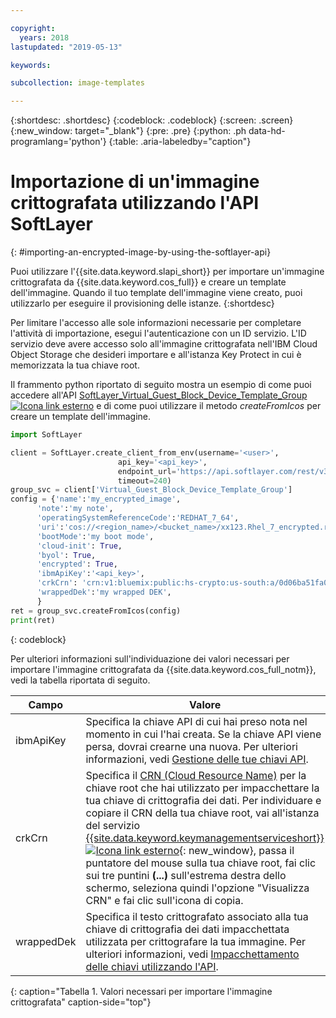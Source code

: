 ```yaml
---

copyright:
  years: 2018
lastupdated: "2019-05-13"

keywords:

subcollection: image-templates

---
```


{:shortdesc: .shortdesc}
{:codeblock: .codeblock}
{:screen: .screen}
{:new_window: target="_blank"}
{:pre: .pre}
{:python: .ph data-hd-programlang='python'}
{:table: .aria-labeledby="caption"}


# Importazione di un'immagine crittografata utilizzando l'API SoftLayer
{: #importing-an-encrypted-image-by-using-the-softlayer-api}

Puoi utilizzare l'{{site.data.keyword.slapi_short}} per importare un'immagine crittografata da {{site.data.keyword.cos_full}}
e creare un template dell'immagine. Quando il tuo template dell'immagine viene creato, puoi utilizzarlo per eseguire il provisioning delle istanze.
{:shortdesc}

Per limitare l'accesso alle sole informazioni necessarie per completare l'attività di importazione, esegui l'autenticazione con un ID servizio. L'ID servizio deve avere accesso solo all'immagine crittografata nell'IBM Cloud Object Storage che desideri importare e all'istanza Key Protect in cui è memorizzata la tua chiave root.  

Il frammento python riportato di seguito mostra un esempio di come puoi accedere all'API
[SoftLayer_Virtual_Guest_Block_Device_Template_Group ![Icona link esterno](../../icons/launch-glyph.svg "Icona link esterno")](https://sldn.softlayer.com/reference/services/SoftLayer_Virtual_Guest_Block_Device_Template_Group/)
e di come puoi utilizzare il metodo _createFromIcos_ per creare un template dell'immagine.

```python
import SoftLayer

client = SoftLayer.create_client_from_env(username='<user>',
                        api_key='<api_key>',
                        endpoint_url='https://api.softlayer.com/rest/v3',
                        timeout=240)
group_svc = client['Virtual_Guest_Block_Device_Template_Group']
config = {'name':'my_encrypted_image',
      'note':'my note',
      'operatingSystemReferenceCode':'REDHAT_7_64',
      'uri':'cos://<region_name>/<bucket_name>/xx123.Rhel_7_encrypted.raw',
      'bootMode':'my boot mode',
      'cloud-init': True,
      'byol': True,
      'encrypted': True,
      'ibmApiKey':'<api_key>',
      'crkCrn': 'crn:v1:bluemix:public:hs-crypto:us-south:a/0d06ba51fa0e431290956d1761da1b7b:5ef6cebe-26d7-4ef3-abdc-fb50f345780f:key:a9640391-aec5-4c86-8942-6e6c59bb40b5',
      'wrappedDek':'my wrapped DEK',
      }
ret = group_svc.createFromIcos(config)
print(ret)
```
{: codeblock}


Per ulteriori informazioni sull'individuazione dei valori necessari per importare l'immagine crittografata da {{site.data.keyword.cos_full_notm}}, vedi la tabella riportata di seguito.

| Campo    | Valore   |
| -------- | ------- |
| ibmApiKey | Specifica la chiave API di cui hai preso nota nel momento in cui l'hai creata. Se la chiave API viene persa, dovrai crearne una nuova. Per ulteriori informazioni, vedi [Gestione delle tue chiavi API](/docs/iam?topic=iam-userapikey#userapikey). |
| crkCrn | Specifica il [CRN (Cloud Resource Name)](/docs/overview?topic=overview-crn) per la chiave root che hai utilizzato per impacchettare la tua chiave di crittografia dei dati. Per individuare e copiare il CRN della tua chiave root, vai all'istanza del servizio [{{site.data.keyword.keymanagementserviceshort}} ![Icona link esterno](../../icons/launch-glyph.svg "Icona link esterno")](https://cloud.ibm.com/resources){: new_window}, passa il puntatore del mouse sulla tua chiave root, fai clic sui tre puntini **(...)** sull'estrema destra dello schermo, seleziona quindi l'opzione "Visualizza CRN" e fai clic sull'icona di copia. |
| wrappedDek | Specifica il testo crittografato associato alla tua chiave di crittografia dei dati impacchettata utilizzata per crittografare la tua immagine. Per ulteriori informazioni, vedi [Impacchettamento delle chiavi utilizzando l'API](/docs/services/key-protect?topic=key-protect-wrap-keys#wrap-keys). |
{: caption="Tabella 1. Valori necessari per importare l'immagine crittografata" caption-side="top"}

